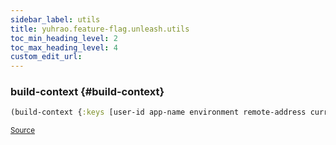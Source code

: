 ```yaml
---
sidebar_label: utils
title: yuhrao.feature-flag.unleash.utils
toc_min_heading_level: 2
toc_max_heading_level: 4
custom_edit_url:
---
```






### build\-context {#build-context}
``` clojure
(build-context {:keys [user-id app-name environment remote-address current-time], :as context-map})
```

<p><sub><a href="https://github.com/yuhrao/big-bang/blob/main//src/yuhrao/feature_flag/unleash/utils.clj#L17-L30">Source</a></sub></p>

